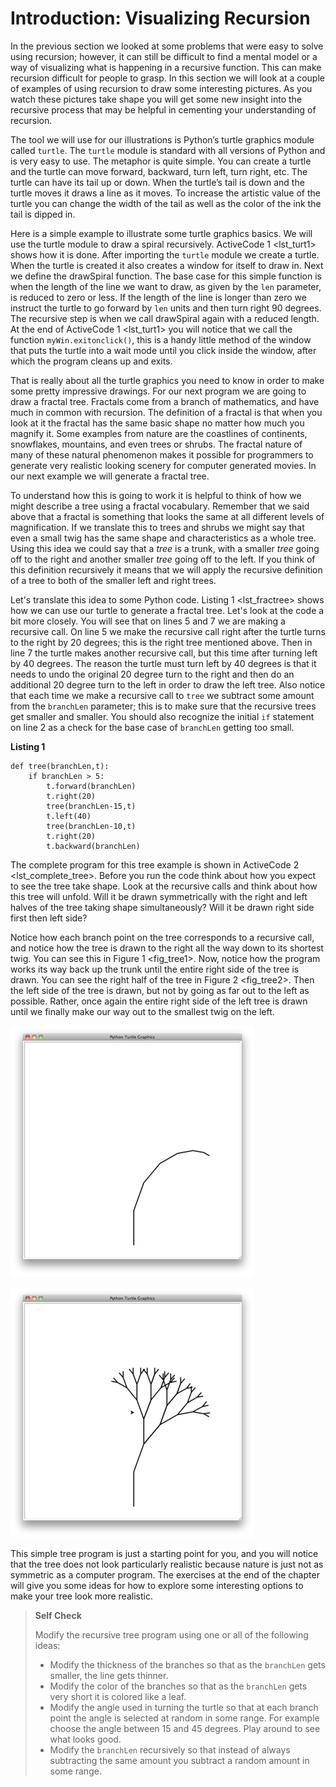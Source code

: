 Introduction: Visualizing Recursion
===================================

In the previous section we looked at some problems that were easy to
solve using recursion; however, it can still be difficult to find a
mental model or a way of visualizing what is happening in a recursive
function. This can make recursion difficult for people to grasp. In this
section we will look at a couple of examples of using recursion to draw
some interesting pictures. As you watch these pictures take shape you
will get some new insight into the recursive process that may be helpful
in cementing your understanding of recursion.

The tool we will use for our illustrations is Python’s turtle graphics
module called `turtle`. The `turtle` module is standard with all
versions of Python and is very easy to use. The metaphor is quite
simple. You can create a turtle and the turtle can move forward,
backward, turn left, turn right, etc. The turtle can have its tail up or
down. When the turtle’s tail is down and the turtle moves it draws a
line as it moves. To increase the artistic value of the turtle you can
change the width of the tail as well as the color of the ink the tail is
dipped in.

Here is a simple example to illustrate some turtle graphics basics. We
will use the turtle module to draw a spiral recursively.
ActiveCode 1 &lt;lst\_turt1&gt; shows how it is done. After importing
the `turtle` module we create a turtle. When the turtle is created it
also creates a window for itself to draw in. Next we define the
drawSpiral function. The base case for this simple function is when the
length of the line we want to draw, as given by the `len` parameter, is
reduced to zero or less. If the length of the line is longer than zero
we instruct the turtle to go forward by `len` units and then turn right
90 degrees. The recursive step is when we call drawSpiral again with a
reduced length. At the end of ActiveCode 1 &lt;lst\_turt1&gt; you will
notice that we call the function `myWin.exitonclick()`, this is a handy
little method of the window that puts the turtle into a wait mode until
you click inside the window, after which the program cleans up and
exits.

That is really about all the turtle graphics you need to know in order
to make some pretty impressive drawings. For our next program we are
going to draw a fractal tree. Fractals come from a branch of
mathematics, and have much in common with recursion. The definition of a
fractal is that when you look at it the fractal has the same basic shape
no matter how much you magnify it. Some examples from nature are the
coastlines of continents, snowflakes, mountains, and even trees or
shrubs. The fractal nature of many of these natural phenomenon makes it
possible for programmers to generate very realistic looking scenery for
computer generated movies. In our next example we will generate a
fractal tree.

To understand how this is going to work it is helpful to think of how we
might describe a tree using a fractal vocabulary. Remember that we said
above that a fractal is something that looks the same at all different
levels of magnification. If we translate this to trees and shrubs we
might say that even a small twig has the same shape and characteristics
as a whole tree. Using this idea we could say that a *tree* is a trunk,
with a smaller *tree* going off to the right and another smaller *tree*
going off to the left. If you think of this definition recursively it
means that we will apply the recursive definition of a tree to both of
the smaller left and right trees.

Let's translate this idea to some Python code.
Listing 1 &lt;lst\_fractree&gt; shows how we can use our turtle to
generate a fractal tree. Let's look at the code a bit more closely. You
will see that on lines 5 and 7 we are making a recursive call. On line 5
we make the recursive call right after the turtle turns to the right by
20 degrees; this is the right tree mentioned above. Then in line 7 the
turtle makes another recursive call, but this time after turning left by
40 degrees. The reason the turtle must turn left by 40 degrees is that
it needs to undo the original 20 degree turn to the right and then do an
additional 20 degree turn to the left in order to draw the left tree.
Also notice that each time we make a recursive call to `tree` we
subtract some amount from the `branchLen` parameter; this is to make
sure that the recursive trees get smaller and smaller. You should also
recognize the initial `if` statement on line 2 as a check for the base
case of `branchLen` getting too small.

**Listing 1**

    def tree(branchLen,t):
        if branchLen > 5:
            t.forward(branchLen)
            t.right(20)
            tree(branchLen-15,t)
            t.left(40)
            tree(branchLen-10,t)
            t.right(20)
            t.backward(branchLen)

The complete program for this tree example is shown in
ActiveCode 2 &lt;lst\_complete\_tree&gt;. Before you run the code think
about how you expect to see the tree take shape. Look at the recursive
calls and think about how this tree will unfold. Will it be drawn
symmetrically with the right and left halves of the tree taking shape
simultaneously? Will it be drawn right side first then left side?

Notice how each branch point on the tree corresponds to a recursive
call, and notice how the tree is drawn to the right all the way down to
its shortest twig. You can see this in Figure 1 &lt;fig\_tree1&gt;. Now,
notice how the program works its way back up the trunk until the entire
right side of the tree is drawn. You can see the right half of the tree
in Figure 2 &lt;fig\_tree2&gt;. Then the left side of the tree is drawn,
but not by going as far out to the left as possible. Rather, once again
the entire right side of the left tree is drawn until we finally make
our way out to the smallest twig on the left.

![Figure 1: The Beginning of a Fractal Tree](Figures/tree1.png)

![Figure 2: The First Half of the Tree](Figures/tree2.png)

This simple tree program is just a starting point for you, and you will
notice that the tree does not look particularly realistic because nature
is just not as symmetric as a computer program. The exercises at the end
of the chapter will give you some ideas for how to explore some
interesting options to make your tree look more realistic.

> **Self Check**
>
> Modify the recursive tree program using one or all of the following
> ideas:
>
> -   Modify the thickness of the branches so that as the `branchLen`
>     gets smaller, the line gets thinner.
> -   Modify the color of the branches so that as the `branchLen` gets
>     very short it is colored like a leaf.
> -   Modify the angle used in turning the turtle so that at each branch
>     point the angle is selected at random in some range. For example
>     choose the angle between 15 and 45 degrees. Play around to see
>     what looks good.
> -   Modify the `branchLen` recursively so that instead of always
>     subtracting the same amount you subtract a random amount in
>     some range.

